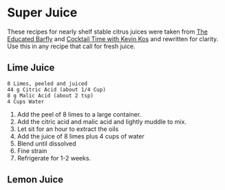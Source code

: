 # Super Juice
These recipes for nearly shelf stable citrus juices were taken from [The Educated Barfly](https://theeducatedbarfly.com/super-juice/) and [Cocktail Time with Kevin Kos](https://theeducatedbarfly.com/super-juice/) and rewritten for clarity.  Use this in any recipe that call for fresh juice.

## Lime Juice
    8 Limes, peeled and juiced
    44 g Citric Acid (about 1/4 Cup)
    8 g Malic Acid (about 2 tsp)
    4 Cups Water

  1. Add the peel of 8 limes to a large container.
  1. Add the citric acid and malic acid and lightly muddle to mix.
  1. Let sit for an hour to extract the oils
  1. Add the juice of 8 limes plus 4 cups of water
  1. Blend until dissolved
  1. Fine strain
  1. Refrigerate for 1-2 weeks. 

  ## Lemon Juice
